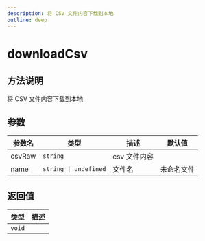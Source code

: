 ```yaml
---
description: 将 CSV 文件内容下载到本地
outline: deep
---
```


# downloadCsv

## 方法说明

将 CSV 文件内容下载到本地

## 参数

| 参数名 | 类型 | 描述 | 默认值 |
| --- | --- | --- | --- |
| csvRaw | `string` | csv 文件内容 |  |
| name | `string \| undefined` | 文件名 | 未命名文件 |

## 返回值

| 类型 | 描述 |
| --- | --- |
| `void` |  |
